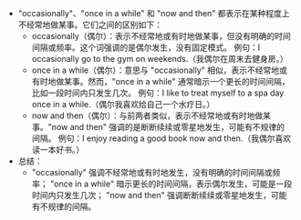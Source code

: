 - "occasionally"、"once in a while" 和 "now and then" 都表示在某种程度上不经常地做某事。它们之间的区别如下：
	- occasionally（偶尔）：表示不经常地或有时地做某事，但没有明确的时间间隔或频率。这个词强调的是偶尔发生，没有固定模式。
	  例句：I occasionally go to the gym on weekends.（我偶尔在周末去健身房。）
	- once in a while（偶尔）：意思与 "occasionally" 相似，表示不经常地或有时地做某事。然而，"once in a while" 通常暗示一个更长的时间间隔，比如一段时间内只发生几次。
	  例句：I like to treat myself to a spa day once in a while.（偶尔我喜欢给自己一个水疗日。）
	- now and then（偶尔）：与前两者类似，表示不经常地或有时地做某事。"now and then" 强调的是断断续续或零星地发生，可能有不规律的间隔。
	  例句：I enjoy reading a good book now and then.（我偶尔喜欢读一本好书。）
- 总结：
	- "occasionally" 强调不经常地或有时地发生，没有明确的时间间隔或频率；
	  "once in a while" 暗示更长的时间间隔，表示偶尔发生，可能是一段时间内只发生几次；
	  "now and then" 强调断断续续或零星地发生，可能有不规律的间隔。